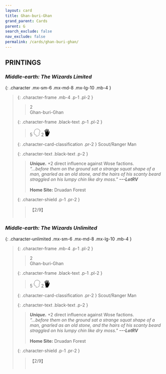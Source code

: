 ```yaml
---
layout: card
title: Ghan-buri-Ghan
grand_parent: Cards
parent: G
search_exclude: false
nav_exclude: false
permalink: /cards/ghan-buri-ghan/
---
```


## PRINTINGS


### _Middle-earth: The Wizards Limited_

{: .character .mx-sm-6 .mx-md-8 .mx-lg-10 .mb-4 }
> {: .character-frame .mb-4 .p-1 .pl-2 }
> > <div class="card-mp">2</div>
> > <div class="character-card-name">Ghan-buri-Ghan</div>
>
> {: .character-frame .black-text .p-1 .pl-2 }
> > 5 ![](/assets/images/mind.svg) 2![](/assets/images/di.svg)
>
> {: .character-card-classification .pr-2 }
> Scout/Ranger Man
>
> {: .character-text .black-text .p-2 }
> > _**Unique.**_ +2 direct influence against Wose factions. <br>_“...before them on the ground sat a strange squat shape of a man, gnarled as an old stone, and the hairs of his scanty beard straggled on his lumpy chin like dry moss."_ ***---&#65279;LotRV***  <br><br>**Home Site:** Druadan Forest 
>
> {: .character-shield .p-1 .pr-2 }
> > <div class="card-shield">【2/9】</div>
> > <div class="card-corruption">&nbsp;</div>

### _Middle-earth: The Wizards Unlimited_

{: .character-unlimited .mx-sm-6 .mx-md-8 .mx-lg-10 .mb-4 }
> {: .character-frame .mb-4 .p-1 .pl-2 }
> > <div class="card-mp">2</div>
> > <div class="character-card-name">Ghan-buri-Ghan</div>
>
> {: .character-frame .black-text .p-1 .pl-2 }
> > 5 ![](/assets/images/mind.svg) 2![](/assets/images/di.svg)
>
> {: .character-card-classification .pr-2 }
> Scout/Ranger Man
>
> {: .character-text .black-text .p-2 }
> > _**Unique.**_ +2 direct influence against Wose factions. <br>_“...before them on the ground sat a strange squat shape of a man, gnarled as an old stone, and the hairs of his scanty beard straggled on his lumpy chin like dry moss."_ ***---&#65279;LotRV***  <br><br>**Home Site:** Druadan Forest 
>
> {: .character-shield .p-1 .pr-2 }
> > <div class="card-shield">【2/9】</div>
> > <div class="card-corruption">&nbsp;</div>
